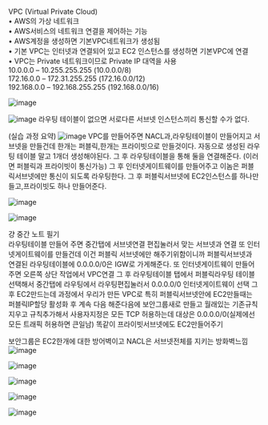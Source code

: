 VPC (Virtual Private Cloud)  
• AWS의 가상 네트워크  
• AWS서비스의 네트워크 연결을 제어하는 기능  
• AWS계정을 생성하면 기본VPC네트워크가 생성됨  
• 기본 VPC는 인터넷과 연결되어 있고 EC2 인스턴스를 생성하면 기본VPC에 연결  
• VPC는 Private 네트워크이므로 Private IP 대역을 사용  
10.0.0.0 – 10.255.255.255 (10.0.0.0/8)  
172.16.0.0 – 172.31.255.255 (172.16.0.0/12)  
192.168.0.0 – 192.168.255.255 (192.168.0.0/16)  

![image](https://user-images.githubusercontent.com/67897827/182393300-46741577-2254-4a2f-b066-a1d6aaf436fa.png)


![image](https://user-images.githubusercontent.com/67897827/182393692-8487b319-aaf8-49f7-9c3a-9e4c83ec57d7.png)
라우팅 테이블이 없으면 서로다른 서브넷 인스턴스끼리 통신할 수가 없다.

(실습 과정 요약)
![image](https://user-images.githubusercontent.com/67897827/182396207-1347667c-d7f2-4b74-946a-85b9b5618ce6.png)
VPC를 만들어주면 NACL과,라우팅테이블이 만들어지고 서브넷을 만들건데 한개는 퍼블릭,한개는 프라이빗으로 만들것이다. 자동으로 생성된 라우팅 테이블 말고 1개더 생성해야된다. 
그 후 라우팅테이블을 통해 둘을 연결해준다. (이러면 퍼블릭과 프라이빗이 통신가능) 그 후 인터넷게이트웨이를 만들어주고 이놈은 퍼블릭서브넷에만 통신이 되도록 라우팅한다. 
그 후 퍼블릭서브넷에 EC2인스턴스를 하나만들고,프라이빗도 하나 만들어준다.  

![image](https://user-images.githubusercontent.com/67897827/182397055-62ef6747-5361-4f08-a11c-fbe3e448d09d.png)

![image](https://user-images.githubusercontent.com/67897827/182401276-9f7dbd3b-000a-4f9c-b4bc-1dad1bcace9b.png)


걍 중간 노트 필기  
라우팅테이블 만들어 주면 중간탭에 서브넷연결 편집눌러서 맞는 서브넷과 연결 또 인터넷게이트웨이를 만들건데 이건 퍼블릭 서브넷에만 해주기위함이니까 퍼블릭서브넷과 연결된
라우팅테이블에 0.0.0.0/0은 IGW로 가게해준다. 또 인터넷게이트웨이 만들어주면 오른쪽 상단 작업에서 VPC연결 그 후 라우팅테이블 탭에서 퍼블릭라우팅 테이블 선택해서 중간탭에
라우팅에서 라우팅편집눌러서 0.0.0.0/0 인터넷게이트웨이 선택 그 후 EC2만드는데 과정에서 우리가 만든 VPC로 특히 퍼블릭서브넷안에 EC2만들때는 퍼블릭IP할당 활성화 후 계속
다음 해준다음에 보안그룹새로 만들고 월래있는 기존규칙 지우고 규칙추가해서 사용자지정은 모든 TCP 허용하는데 대상은 0.0.0.0/0(실제에선 모든 트래픽 허용하면 큰일남) 똑같이
프라이빗서브넷에도 EC2만들어주기


보안그룹은 EC2한개에 대한 방어벽이고 NACL은 서브넷전체를 지키는 방화벽느낌
![image](https://user-images.githubusercontent.com/67897827/182405217-20e490a2-4914-4516-ace9-8596274bb4ff.png)

![image](https://user-images.githubusercontent.com/67897827/182405530-ff5120f1-b2a6-41eb-b1bb-38583f50a16b.png)

![image](https://user-images.githubusercontent.com/67897827/182406237-e4d4b158-43e7-4a69-ae37-dfe8f5f2de84.png)

![image](https://user-images.githubusercontent.com/67897827/182407344-3a2026ce-bcb4-49b2-af32-3639d14a9720.png)

![image](https://user-images.githubusercontent.com/67897827/182407759-816405a6-f376-49d6-a445-903643576a59.png)


